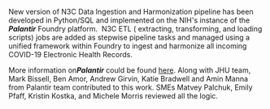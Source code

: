 New version of N3C Data Ingestion and Harmonization pipeline has been developed in Python/SQL and implemented on the NIH's instance of the ***Palantir*** Foundry platform.  N3C ETL ( extracting, transforming, and loading scripts) jobs are added as stepwise pipeline tasks and managed using a unified framework within Foundry to ingest and harmonize all incoming COVID-19 Electronic Health Records.

More information on***Palantir*** could be found [here](https://www.palantir.com/solutions/health/).
Along with JHU team, Mark Bissell, Ben Amor, Andrew Girvin, Katie Bradwell and Amin Manna from Palantir team contributed to this work. SMEs Matvey Palchuk, Emily Pfaff, Kristin Kostka, and Michele Morris reviewed all the logic. 


